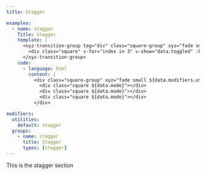 ```yaml
---
title: Stagger

examples:
  - name: stagger
    Title: Stagger
    template: |
      <xyz-transition-group tag="div" class="square-group" xyz="fade small" v-xyz="data.modifiers.utilities" v-on="data.listeners">
        <div class="square" v-for="index in 3" v-show="data.toggled" :key="index"></div>
      </xyz-transition-group>
    code:
      - language: html
        content: |
          <div class="square-group" xyz="fade small ${data.modifiers.utilities}">
            <div class="square ${data.mode}"></div>
            <div class="square ${data.mode}"></div>
            <div class="square ${data.mode}"></div>
          </div>

modifiers:
  utilities:
    default: stagger
  groups:
    - name: stagger
      title: Stagger
      types: [stagger]
---
```


This is the stagger section

